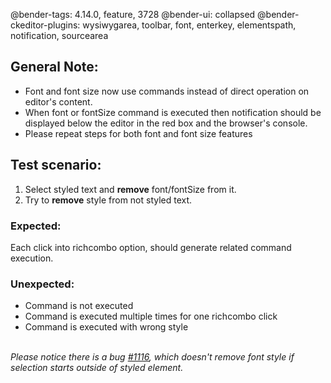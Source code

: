 @bender-tags: 4.14.0, feature, 3728
@bender-ui: collapsed
@bender-ckeditor-plugins: wysiwygarea, toolbar, font, enterkey, elementspath, notification, sourcearea

## General Note:
* Font and font size now use commands instead of direct operation on editor's content.
* When font or fontSize command is executed then notification should be displayed below the editor in the red box and the browser's console.
* Please repeat steps for both font and font size features

## Test scenario:
1. Select styled text and **remove** font/fontSize from it.
2. Try to **remove** style from not styled text.

### Expected:
Each click into richcombo option, should generate related command execution.

### Unexpected:
* Command is not executed
* Command is executed multiple times for one richcombo click
* Command is executed with wrong style

<br>_Please notice there is a bug [#1116](https://github.com/ckeditor/ckeditor-dev/issues/1116),
which doesn't remove font style if selection starts outside of styled element._
